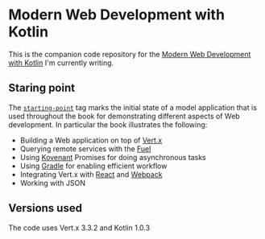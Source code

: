 # Modern Web Development with Kotlin

This is the companion code repository for the [Modern Web Development with Kotlin](https://leanpub.com/modern-web-development-with-kotlin) I'm currently writing.

## Staring point

The [`starting-point`](https://github.com/denisftw/modern-web-kotlin/releases/tag/starting-point) tag marks the initial state of a model application that is used throughout the book for demonstrating different aspects of Web development. In particular the book illustrates the following:

* Building a Web application on top of [Vert.x](http://vertx.io/)
* Querying remote services with the [Fuel](https://github.com/kittinunf/Fuel)
* Using [Kovenant](https://github.com/mplatvoet/kovenant) Promises for doing asynchronous tasks
* Using [Gradle](https://gradle.org/) for enabling efficient workflow
* Integrating Vert.x with [React](https://facebook.github.io/react/) and [Webpack](https://webpack.github.io/)
* Working with JSON

## Versions used

The code uses Vert.x 3.3.2 and Kotlin 1.0.3